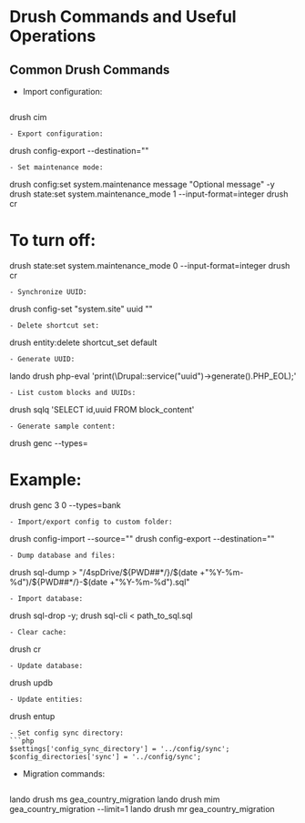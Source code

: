 # Drush Commands and Useful Operations

## Common Drush Commands
- Import configuration:
  ```
drush cim
  ```
- Export configuration:
  ```
drush config-export --destination="<folder-path>"
  ```
- Set maintenance mode:
  ```
drush config:set system.maintenance message "Optional message" -y
drush state:set system.maintenance_mode 1 --input-format=integer
drush cr
# To turn off:
drush state:set system.maintenance_mode 0 --input-format=integer
drush cr
  ```
- Synchronize UUID:
  ```
drush config-set "system.site" uuid "<new-uuid>"
  ```
- Delete shortcut set:
  ```
drush entity:delete shortcut_set default
  ```
- Generate UUID:
  ```
lando drush php-eval 'print(\Drupal::service("uuid")->generate().PHP_EOL);'
  ```
- List custom blocks and UUIDs:
  ```
drush sqlq 'SELECT id,uuid FROM block_content'
  ```
- Generate sample content:
  ```
drush genc <number of nodes> <number of comments> --types=<content type>
# Example:
drush genc 3 0 --types=bank
  ```
- Import/export config to custom folder:
  ```
drush config-import --source="<folder-path>"
drush config-export --destination="<folder-path>"
  ```
- Dump database and files:
  ```
drush sql-dump > "/4spDrive/${PWD##*/}/$(date +"%Y-%m-%d")/${PWD##*/}-$(date +"%Y-%m-%d").sql"
  ```
- Import database:
  ```
drush sql-drop -y; drush sql-cli < path_to_sql.sql
  ```
- Clear cache:
  ```
drush cr
  ```
- Update database:
  ```
drush updb
  ```
- Update entities:
  ```
drush entup
  ```
- Set config sync directory:
  ```php
  $settings['config_sync_directory'] = '../config/sync';
  $config_directories['sync'] = '../config/sync';
  ```
- Migration commands:
  ```
lando drush ms gea_country_migration
lando drush mim gea_country_migration --limit=1
lando drush mr gea_country_migration
  ```
